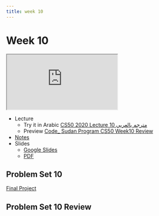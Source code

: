 ```yaml
---
title: week 10
---
```



# Week 10

<iframe src="https://www.youtube.com/embed/eNxMn7slmwI"></iframe>


- Lecture
  - Try it in Arabic
    [CS50 2020 Lecture 10 مترجم بالعربي](#)
  - Preview
    [Code_ Sudan Program CS50 Week10 Review](#)
- [Notes](https://cs50.harvard.edu/x/2021/notes/10/)
- Slides
  - <a href="https://docs.google.com/presentation/d/1PGkigilY9bl0_1aUJAbxxmhkpdoOm-Duhtw03PzKz40/edit?usp=sharing">Google Slides</a>
  - <a href="https://cdn.cs50.net/2020/fall/lectures/10/lecture10.pdf">PDF</a> 

## Problem Set 10

[Final Project](#)

## Problem Set 10 Review 
<!-- <div class="box" >Speller Review  <iframe src="https://www.youtube.com/embed/S_3NvpLje3M"></iframe></div>
<div class="box" >Caesar Review  <iframe src="https://www.youtube.com/embed/3BcjXzNlT0w"></iframe></div> -->

